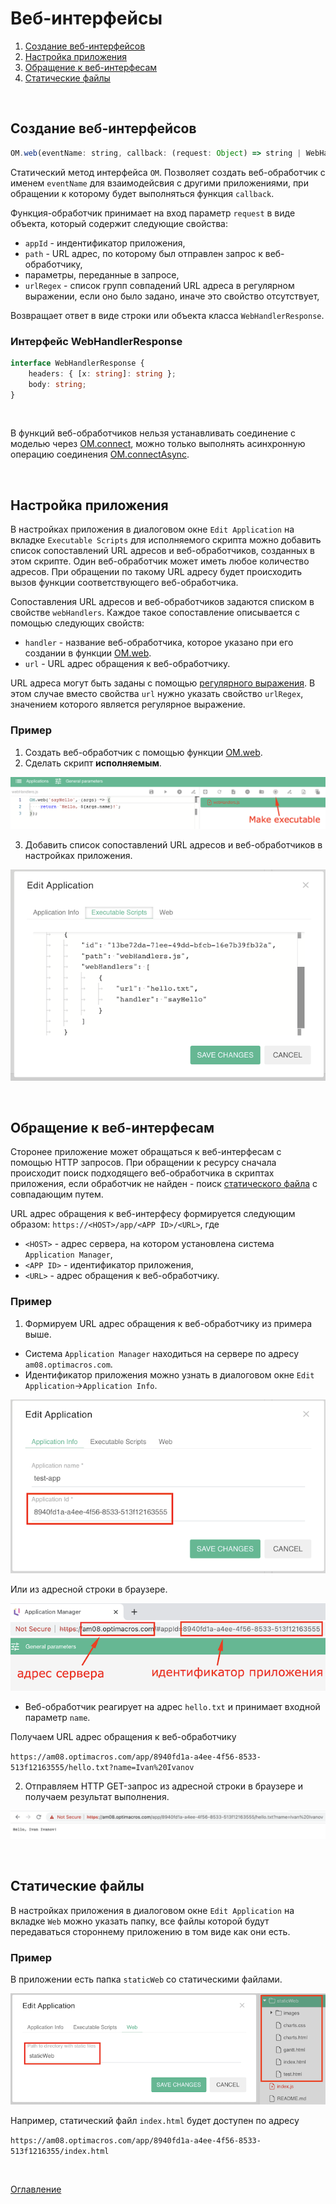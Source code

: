 # Веб-интерфейсы<a name="webHandlers"></a>

1. [Создание веб-интерфейсов](#creation)
1. [Настройка приложения](#settings)
1. [Обращение к веб-интерфесам](#request)
1. [Статические файлы](#staticFiles)

&nbsp;

## Создание веб-интерфейсов<a name="creation"></a>

```js
OM.web(eventName: string, callback: (request: Object) => string | WebHandlerResponse): void
```

Статический метод интерфейса `OM`. Позволяет создать веб-обработчик с именем `eventName` для взаимодейсвия с другими приложениями, при обращении к которому будет выполняться функция `callback`. 

Функция-обработчик принимает на вход параметр `request` в виде объекта, который содержит следующие свойства:
- `appId` - индентификатор приложения,
- `path` - URL адрес, по которому был отправлен запрос к веб-обработчику,
- параметры, переданные в запросе,
- `urlRegex` - список групп совпадений URL адреса в регулярном выражении, если оно было задано, иначе это свойство отсутствует,

Возвращает ответ в виде строки или объекта класса `WebHandlerResponse`. 

### Интерфейс WebHandlerResponse<a name="WebHandlerResponse"></a>
```ts
interface WebHandlerResponse {
    headers: { [x: string]: string };
    body: string;
}
```

&nbsp;

В функций веб-обработчиков нельзя устанавливать соединение с моделью через [OM.connect](../diff.md#modelConnect), можно только выполнять асинхронную операцию соединения [OM.connectAsync](../diff.md#connectAsync).

&nbsp;

## Настройка приложения<a name="settings"></a>

В настройках приложения в диалоговом окне `Edit Application` на вкладке `Executable Scripts` для исполняемого скрипта можно добавить список сопоставлений URL адресов и веб-обработчиков, созданных в этом скрипте. Один веб-обработчик может иметь любое количество адресов. При обращении по такому URL адресу будет происходить вызов функции соответствующего веб-обработчика.

Сопоставления URL адресов и веб-обработчиков задаются списком в свойстве `webHandlers`. Каждое такое сопоставление описывается с помощью следующих свойств:
- `handler` - название веб-обработчика, которое указано при его создании в функции [OM.web](#creation).
- `url` - URL адрес обращения к веб-обработчику. 

URL адреса могут быть заданы с помощью [регулярного выражения](https://ru.wikipedia.org/wiki/Регулярные_выражения). В этом случае вместо свойства `url` нужно указать свойство `urlRegex`, значением которого является регулярное выражение.

### Пример

1. Создать веб-обработчик с помощью функции [OM.web](#creation).
2. Сделать скрипт **исполняемым**.

![Web-Handler script](./pic/webHandlerScript.png)

3. Добавить список сопоставлений URL адресов и веб-обработчиков в настройках приложения.

![Executable scripts](./pic/executableScripts.png)

&nbsp;

## Обращение к веб-интерфесам<a name="request"></a>

Сторонее приложение может обращаться к веб-интерфесам с помощью HTTP запросов. При обращении к ресурсу сначала происходит поиск подходящего веб-обработчика в скриптах приложения, если обработчик не найден - поиск [статического файла](#staticFiles) с совпадающим путем.

URL адрес обращения к веб-интерфесу формируется следующим образом: `https://<HOST>/app/<APP ID>/<URL>`, где
- `<HOST>` - адрес сервера, на котором установлена система `Application Manager`,
- `<APP ID>` - идентификатор приложения,
- `<URL>` - адрес обращения к веб-обработчику.

### Пример

1. Формируем URL адрес обращения к веб-обработчику из примера выше.
- Система `Application Manager` находиться на сервере по адресу `am08.optimacros.com`.
- Идентификатор приложения можно узнать в диалоговом окне `Edit Application`->`Application Info`.

![Application Info](./pic/applicationInfo.png)

Или из адресной строки в браузере.

![Application ID](./pic/appId.png)

- Веб-обработчик реагирует на адрес `hello.txt` и принимает входной параметр `name`.

Получаем URL адрес обращения к веб-обработчику

`https://am08.optimacros.com/app/8940fd1a-a4ee-4f56-8533-513f12163555/hello.txt?name=Ivan%20Ivanov`

2. Отправляем HTTP GET-запрос из адресной строки в браузере и получаем результат выполнения.

![Web-handler result](./pic/webHandlerResult.png)

&nbsp;

## Статические файлы<a name="staticFiles"></a>

В настройках приложения в диалоговом окне `Edit Application` на вкладке `Web` можно указать папку, все файлы которой будут передаваться стороннему приложению в том виде как они есть.

### Пример

В приложении есть папка `staticWeb` со статическими файлами.

![Static Files](./pic/staticFiles.png)

Например, статический файл `index.html` будет доступен по адресу 

`https://am08.optimacros.com/app/8940fd1a-a4ee-4f56-8533-513f1216355/index.html`

&nbsp;

[Оглавление](../README.md)
